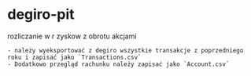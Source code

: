 # degiro-pit
rozliczanie w r zyskow z obrotu akcjami

    - należy wyeksportować z degiro wszystkie transakcje z poprzedniego roku i zapisać jako `Transactions.csv`
    - Dodatkowo przegląd rachunku należy zapisać jako `Account.csv`
